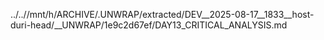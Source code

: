 ../..//mnt/h/ARCHIVE/.UNWRAP/extracted/DEV__2025-08-17__1833__host-duri-head/__UNWRAP/1e9c2d67ef/DAY13_CRITICAL_ANALYSIS.md